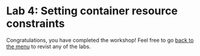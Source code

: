 # Lab 4: Setting container resource constraints

Congratulations, you have completed the workshop! Feel free to go [back to the menu](../README.md) to revist any of the labs.
